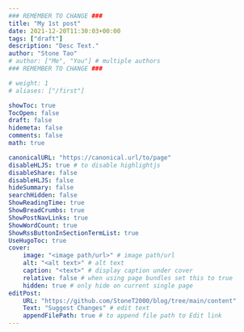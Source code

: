```yaml
---
### REMEMBER TO CHANGE ###
title: "My 1st post"
date: 2021-12-20T11:30:03+00:00
tags: ["draft"]
description: "Desc Text."
author: "Stone Tao"
# author: ["Me", "You"] # multiple authors
### REMEMBER TO CHANGE ###

# weight: 1
# aliases: ["/first"]

showToc: true
TocOpen: false
draft: false
hidemeta: false
comments: false
math: true

canonicalURL: "https://canonical.url/to/page"
disableHLJS: true # to disable highlightjs
disableShare: false
disableHLJS: false
hideSummary: false
searchHidden: false
ShowReadingTime: true
ShowBreadCrumbs: true
ShowPostNavLinks: true
ShowWordCount: true
ShowRssButtonInSectionTermList: true
UseHugoToc: true
cover:
    image: "<image path/url>" # image path/url
    alt: "<alt text>" # alt text
    caption: "<text>" # display caption under cover
    relative: false # when using page bundles set this to true
    hidden: true # only hide on current single page
editPost:
    URL: "https://github.com/StoneT2000/blog/tree/main/content"
    Text: "Suggest Changes" # edit text
    appendFilePath: true # to append file path to Edit link
---
```

